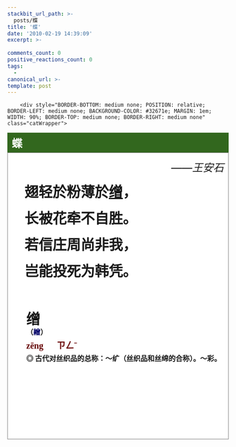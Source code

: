 ```yaml
---
stackbit_url_path: >-
  posts/蝶
title: '蝶'
date: '2010-02-19 14:39:09'
excerpt: >-
  
comments_count: 0
positive_reactions_count: 0
tags: 
  - 
canonical_url: >-
template: post
---
```


        <div style="BORDER-BOTTOM: medium none; POSITION: relative; BORDER-LEFT: medium none; BACKGROUND-COLOR: #32671e; MARGIN: 1em; WIDTH: 90%; BORDER-TOP: medium none; BORDER-RIGHT: medium none" class="catWrapper">
<div style="PADDING-BOTTOM: 5px; PADDING-LEFT: 10px; PADDING-RIGHT: 10px; BACKGROUND-color: #32671e; HEIGHT: auto; COLOR: white; FONT-WEIGHT: bold; PADDING-TOP: 5px" class="catWrapper_Header"><span style="font-family: 幼圆; "><span style="font-size: x-large; ">蝶</span></span></div>
<div style="BORDER-BOTTOM: gray 1px solid; BORDER-LEFT: gray 1px solid; BACKGROUND-COLOR: white; TEXT-INDENT: 2em; HEIGHT: auto; BORDER-TOP: gray 1px solid; BORDER-RIGHT: gray 1px solid" class="catWrapper_Content">
<div style="TEXT-INDENT: 0px; MARGIN: 10px">
<div style="text-indent: 2em;">
<p style="text-align: right; "><span style="font-size: x-large; "><em>——王安石</em></span></p>
<p><b> </b></p>
<b>
<p style="font-size: 14px; "><span style="font-size: xx-large; ">翅轻於粉薄於<a target="_self" href="#zeng">缯</a>，</span></p>
<p style="font-size: 14px; "><b> </b></p>
<b>
<p style="font-size: 14px; "><span style="font-size: xx-large; ">长被花牵不自胜。</span></p>
<p style="font-size: 14px; "><b> </b></p>
<b>
<p style="font-size: 14px; "><span style="font-size: xx-large; ">若信庄周尚非我，</span></p>
<p style="font-size: 14px; "><b> </b></p>
<b>
<p style="font-size: 14px; "><span style="font-size: xx-large; ">岂能投死为韩凭。</span></p>
<p style="font-size: 14px; ">&nbsp;</p>
<p style="font-size: 14px; ">&nbsp;</p>
<p class="zdct3" style="line-height: 26px; margin-top: 4px; margin-right: 4px; margin-bottom: 4px; margin-left: 4px; font-family: 宋体; font-size: 16px; "><span style="font-size: xx-large; "><strong><a name="zeng">缯</a></strong></span></p>
<p class="zdct3" style="line-height: 26px; margin-top: 4px; margin-right: 4px; margin-bottom: 4px; margin-left: 4px; font-family: 宋体; font-size: 16px; "><strong>（<span class="diczx3" style="color: rgb(0, 0, 102); ">繒</span>）</strong></p>
<p class="zdct3" style="line-height: 26px; margin-top: 4px; margin-right: 4px; margin-bottom: 4px; margin-left: 4px; font-family: 宋体; font-size: 16px; "><span class="dicpy" style="font-size: 20px; font-family: pinyin; color: rgb(102, 0, 0); ">zēng&nbsp;<object classid="clsid:D27CDB6E-AE6D-11cf-96B8-444553540000" codebase="http://download.macromedia.com/pub/shockwave/cabs/flash/swflash.cab#version=6,0,29,0" width="20" height="20"></object>&nbsp;ㄗㄥˉ</span></p>
<p class="zdct3" style="line-height: 26px; margin-top: 4px; margin-right: 4px; margin-bottom: 4px; margin-left: 4px; font-family: 宋体; font-size: 16px; ">◎ 古代对丝织品的总称：～纩（丝织品和丝绵的合称）。～彩。</p>
<p>&nbsp;</p>
</b>
<p>&nbsp;</p>
</b>
<p>&nbsp;</p>
</b>
<p>&nbsp;</p>
</b>
<p>&nbsp;</p>
</div>
</div>
</div>
<div style="HEIGHT: 5px; OVERFLOW: hidden" class="catWrapper_Bottom">&nbsp;</div>
<div style="POSITION: absolute; WIDTH: 5px; BACKGROUND: url(http://www.myfootprints.cn/images/lt.gif) no-repeat left top; HEIGHT: 5px; OVERFLOW: hidden; TOP: 0px; LEFT: 0px" class="catWrapper_TL">&nbsp;</div>
<div style="POSITION: absolute; WIDTH: 5px; BACKGROUND: url(http://www.myfootprints.cn/images/rt.gif) no-repeat right top; HEIGHT: 5px; OVERFLOW: hidden; TOP: 0px; RIGHT: 0px" class="catWrapper_TR">&nbsp;</div>
<div style="POSITION: absolute; WIDTH: 5px; BOTTOM: 0px; BACKGROUND: url(http://www.myfootprints.cn/images/lb.gif) no-repeat left bottom; HEIGHT: 5px; OVERFLOW: hidden; LEFT: 0px" class="catWrapper_BL">&nbsp;</div>
<div style="POSITION: absolute; WIDTH: 5px; BOTTOM: 0px; BACKGROUND: url(http://www.myfootprints.cn/images/rb.gif) no-repeat right bottom; HEIGHT: 5px; OVERFLOW: hidden; RIGHT: 0px" class="catWrapper_BR">&nbsp;</div>
</div>
<p>&nbsp;</p>
      